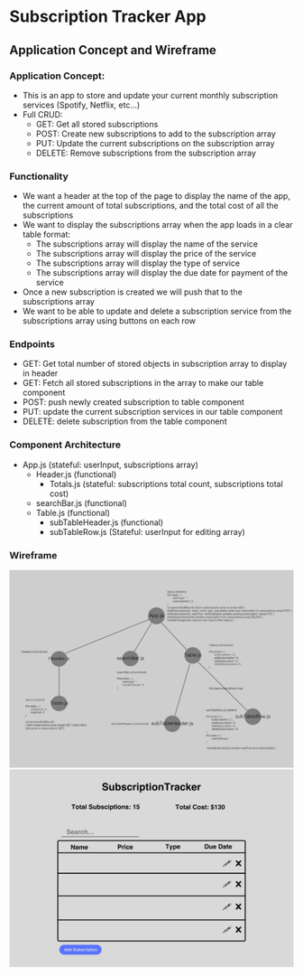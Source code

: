 # Subscription Tracker App

## Application Concept and Wireframe

### Application Concept:

- This is an app to store and update your current monthly subscription services (Spotify, Netflix, etc...)
- Full CRUD:
  - GET: Get all stored subscriptions
  - POST: Create new subscriptions to add to the subscription array
  - PUT: Update the current subscriptions on the subscription array
  - DELETE: Remove subscriptions from the subscription array

### Functionality

- We want a header at the top of the page to display the name of the app, the current amount of total subscriptions, and the total cost of all the subscriptions
- We want to display the subscriptions array when the app loads in a clear table format:
  - The subscriptions array will display the name of the service
  - The subscriptions array will display the price of the service
  - The subscriptions array will display the type of service
  - The subscriptions array will display the due date for payment of the service
- Once a new subscription is created we will push that to the subscriptions array
- We want to be able to update and delete a subscription service from the subscriptions array using buttons on each row

### Endpoints

- GET: Get total number of stored objects in subscription array to display in header
- GET: Fetch all stored subscriptions in the array to make our table component
- POST: push newly created subscription to table component
- PUT: update the current subscription services in our table component
- DELETE: delete subscription from the table component

### Component Architecture

- App.js (stateful: userInput, subscriptions array)
  - Header.js (functional)
    - Totals.js (stateful: subscriptions total count, subscriptions total cost)
  - searchBar.js (functional)
  - Table.js (functional)
    - subTableHeader.js (functional)
    - subTableRow.js (Stateful: userInput for editing array)

### Wireframe

<img src="./screenshots/Componentstructure.png">
<img src="./screenshots/Wireframe.png">
